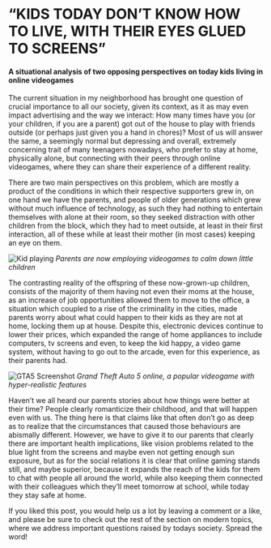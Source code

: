 # “KIDS TODAY DON’T KNOW HOW TO LIVE, WITH THEIR EYES GLUED TO SCREENS”
#### A situational analysis of two opposing perspectives on today kids living in online videogames

The current situation in my neighborhood has brought one question of crucial importance to all our society, given its context, as it as may even impact advertising and the way we interact: How many times have you (or your children, if you are a parent) got out of the house to play with friends outside (or perhaps just given you a hand in chores)? Most of us will answer the same, a seemingly normal but depressing and overall, extremely concerning trait of many teenagers nowadays, who prefer to stay at home, physically alone, but connecting with their peers through online videogames, where they can share their experience of a different reality.

There are two main perspectives on this problem, which are mostly a product of the conditions in which their respective supporters grew in, on one hand we have the parents, and people of older generations which grew without much influence of technology, as such they had nothing to entertain themselves with alone at their room, so they seeked distraction with other children from the block, which they had to meet outside, at least in their first interaction, all of these while at least their mother (in most cases) keeping an eye on them.

![Kid playing](https://4.bp.blogspot.com/-Olt8shhbyS8/VfF_Mz0MEII/AAAAAAAAARI/oNaZxkrBYAQ/s1600/iPadPro_Lifestyle-Gaming-PRINT.tif)
*Parents are now employing videogames to calm down little children*

The contrasting reality of the offspring of these now-grown-up children, consists of the majority of them having not even their moms at the house, as an increase of job opportunities allowed them to move to the office, a situation which coupled to a rise of the criminality in the cities, made parents worry about what could happen to their kids as they are not at home, locking them up at house. Despite this, electronic devices continue to lower their prices, which expanded the range of home appliances to include computers, tv screens and even, to keep the kid happy, a video game system, without having to go out to the arcade, even for this experience, as their parents had.

![GTA5 Screenshot](https://cdn.wccftech.com/wp-content/uploads/2013/08/vlc-2013-08-17-22-47-53-16.png)
*Grand Theft Auto 5 online, a popular videogame with hyper-realistic features*

Haven’t we all heard our parents stories about how things were better at their time? People clearly romanticize their childhood, and that will happen even with us. The thing here is that claims like that often don’t go as deep as to realize that the circumstances that caused those behaviours are abismally different. However, we have to give it to our parents that clearly there are important health implications, like vision problems related to the blue light from the screens and maybe even not getting enough sun exposure, but as for the social relations it is clear that online gaming stands still, and maybe superior, because it expands the reach of the kids for them to chat with people all around the world, while also keeping them connected with their colleagues which they’ll meet tomorrow at school, while today they stay safe at home.

If you liked this post, you would help us a lot by leaving a comment or a like, and please be sure to check out the rest of the section on modern topics, where we address important questions raised by todays society.
Spread the word!
